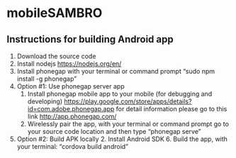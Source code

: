 mobileSAMBRO
============

Instructions for building Android app
-------------------------------------

1.	Download the source code
2.	Install nodejs https://nodejs.org/en/
3.	Install phonegap with your terminal or command prompt “sudo npm install -g phonegap”
4. Option #1: Use phonegap server app
	1.	Install phonegap mobile app to your mobile (for debugging and developing) https://play.google.com/store/apps/details?id=com.adobe.phonegap.app for detail information please go to this link http://app.phonegap.com/ 
	2.	Wirelessly pair the app, with your terminal or command prompt go to your source code location and then type “phonegap serve”
5. Option #2: Build APK locally
	2. 	Install Android SDK
	6.	Build the app, with your terminal: “cordova build android”

